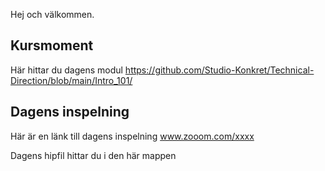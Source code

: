 Hej och välkommen.

## Kursmoment
Här hittar du dagens modul https://github.com/Studio-Konkret/Technical-Direction/blob/main/Intro_101/

## Dagens inspelning
Här är en länk till dagens inspelning www.zooom.com/xxxx

Dagens hipfil hittar du i den här mappen
